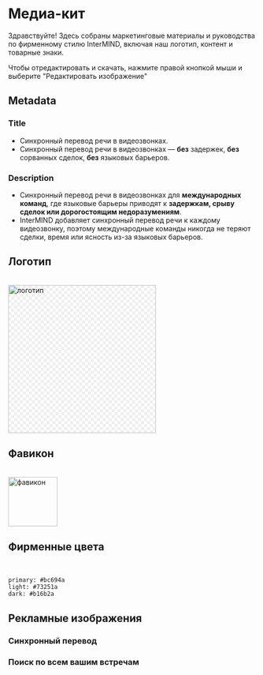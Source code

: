 # Медиа-кит

Здравствуйте! Здесь собраны маркетинговые материалы и руководства по фирменному стилю InterMIND, включая наш логотип, контент и товарные знаки.

Чтобы отредактировать и скачать, нажмите правой кнопкой мыши и выберите "Редактировать изображение"

## Metadata

### Title

- Синхронный перевод речи в видеозвонках.
- Синхронный перевод речи в видеозвонках — **без** задержек, **без** сорванных сделок, **без** языковых барьеров.

### Description

- Синхронный перевод речи в видеозвонках для **международных команд**, где языковые барьеры приводят к **задержкам, срыву сделок или дорогостоящим недоразумениям**.
- InterMIND добавляет синхронный перевод речи к каждому видеозвонку, поэтому международные команды никогда не теряют сделки, время или ясность из-за языковых барьеров.

## Логотип

<br>
<img src="/media-kit/logo-1-1.png" class="transparency-grid" alt="логотип" width="300" >

## Фавикон

<br>
<img src="/favicon.svg" alt="фавикон" width="100">

## Фирменные цвета

<br>

```
primary: #bc694a
light: #73251a
dark: #b16b2a
```

## Рекламные изображения

### Синхронный перевод

<ImageGrid :images="[
  { src: '/media-kit/animals-cartoon-3-2.png', alt: 'Синхронный перевод' },
  { src: '/media-kit/animals-cartoon-1-1.png', alt: 'Синхронный перевод' },
  { src: '/media-kit/5.png', alt: 'Синхронный перевод' },
  { src: '/media-kit/6.png', alt: 'Синхронный перевод' },
  { src: '/media-kit/animals-5-4.png', alt: 'Синхронный перевод' },
]"/>

### Поиск по всем вашим встречам

<ImageGrid :images="[
  { src: '/2d.png', alt: 'Синхронный перевод' },
  { src: '/2l.png', alt: 'Синхронный перевод' },
]"/>

<style>

.transparency-grid {
    background-color: #ffffff;
    background-image: 
        linear-gradient(45deg, #eeeeee 25%, transparent 25%, transparent 75%, #eeeeee 75%),
        linear-gradient(45deg, #eeeeee 25%, transparent 25%, transparent 75%, #eeeeee 75%);
    background-size: 12px 12px;
    background-position: 0 0, 6px 6px;
}

</style>